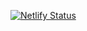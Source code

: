 [![Netlify Status](https://api.netlify.com/api/v1/badges/c424bd17-b64c-4a04-bb4b-0c4b07640e7f/deploy-status)](https://app.netlify.com/sites/myapi123/deploys)
